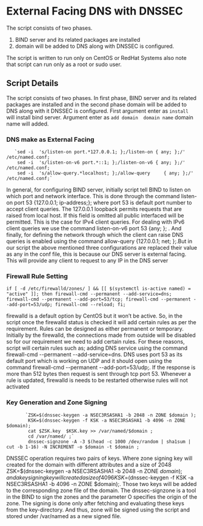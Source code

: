 # External Facing DNS with DNSSEC
The script consists of two phases. 
1. BIND server and its related packages are installed 
2. domain will be added to DNS along with DNSSEC is configured. 

The script is written to run only on CentOS or RedHat Systems also note that script can run only as a root or sudo user.
## Script Details
The script consists of two phases. In first phase, BIND server and its related packages are installed and in the second phase domain will be added to DNS along with it DNSSEC is configured. First argument enter as `install`  will install bind server. Argument enter as `add domain  domain name` domain name will added.
###  DNS make as External Facing
       `sed -i  's/listen-on port.*127.0.0.1; };/listen-on { any; };/' /etc/named.conf;
        sed -i  's/listen-on-v6 port.*::1; };/listen-on-v6 { any; };/' /etc/named.conf;
        sed -i  's/allow-query.*localhost; };/allow-query     { any; };/' /etc/named.conf;`
In general, for configuring BIND server, initially script tell BIND to listen on which port and network interface. This is done through the command listen-on port 53 {127.0.0.1; ip-address;}; where port 53 is default port number to accept client queries. The 127.0.0.1 loopback permits requests that are raised from local host. If this field is omitted all public interfaced will be permitted. This is the case for IPv4 client queries. For dealing with IPv6 client queries we use the command listen-on-v6 port 53 {any; }; .  And finally, for defining the network through which the client can raise DNS queries is enabled using the command allow-query {127.0.0.1; net; };.But in our script the above mentioned three configurations are replaced their value as any in the conf file, this is because our DNS server is external facing. This will provide any client to request to any IP in the DNS server

### Firewall Rule Setting
`if [ -d /etc/firewalld/zones/ ] && [[ $(systemctl is-active named) = "active" ]]; then
         firewall-cmd --permanent --add-service=dns;
         firewall-cmd --permanent --add-port=53/tcp;
         firewall-cmd --permanent --add-port=53/udp;
         firewall-cmd --reload;
 fi;`

firewalld is a default option by CentOS but it won’t be active. So, in the script once the firewalld status is checked it will add certain rules as per the requirement. Rules can be designed as either permanent or temporary. Initially by the firewalld, the connections made from outside will be disabled so for our requirement we need to add certain rules. For these reasons, script will certain rules such as; adding DNS service using the command firewall-cmd --permanent --add-service=dns. DNS uses port 53 as its default port which is working on UDP and it should open using the command firewall-cmd --permanent --add-port=53/udp;. If the response is more than 512 bytes then request is sent through tcp port 53. Whenever a rule is updated, firewalld is needs to be restarted otherwise rules will not activated

### Key Generation and Zone Signing
           `ZSK=$(dnssec-keygen -a NSEC3RSASHA1 -b 2048 -n ZONE $domain );
            KSK=$(dnssec-keygen -f KSK -a NSEC3RSASHA1 -b 4096 -n ZONE $domain);
            cat $ZSK.key  $KSK.key >> /var/named/$domain ;
            cd /var/named/ ;`
            dnssec-signzone -A -3 $(head -c 1000 /dev/random | sha1sum | cut -b 1-16) -N INCREMENT -o $domain -t $domain ;
DNSSEC operation requires two pairs of keys. Where zone signing key will created for the domain with different attributes and a size of  2048 ZSK=$(dnssec-keygen -a NSEC3RSASHA1 -b 2048 -n ZONE $domain ); and a key signing key will created a size of 4096 KSK=$(dnssec-keygen -f KSK -a NSEC3RSASHA1 -b 4096 -n ZONE $domain);. Those two keys will be added to the corresponding zone file of the domain. The dnssec-signzone is a tool in the BIND to sign the zones and the parameter O specifies the origin of the zone. The signing is done only after fetching and evaluating these keys from the key-directory. And thus, zone will be signed using the script and stored under /var/named as a new signed file.
        


